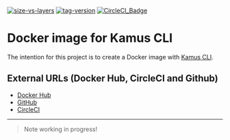 [![size-vs-layers](https://images.microbadger.com/badges/image/lozanomatheus/docker_kamus_cli:0.2.7-33.svg)](https://microbadger.com/images/lozanomatheus/docker_kamus_cli:0.2.7-33 "Size vs Layers")
[![tag-version](https://images.microbadger.com/badges/version/lozanomatheus/docker_kamus_cli:0.2.7-33.svg)](https://microbadger.com/images/lozanomatheus/docker_kamus_cli:0.2.7-33 "Tag Version")
[![CircleCI_Badge](https://img.shields.io/circleci/build/github/LozanoMatheus/docker_kamus_cli/master.svg?style=plastic)](https://circleci.com/gh/LozanoMatheus/docker_kamus_cli/tree/master)

# Docker image for Kamus CLI

The intention for this project is to create a Docker image with [Kamus CLI](https://github.com/Soluto/kamus).

## External URLs (Docker Hub, CircleCI and Github)

* [Docker Hub](https://hub.docker.com/r/lozanomatheus/kamus_cli)
* [GitHub](https://github.com/LozanoMatheus/docker_kamus_cli)
* [CircleCI](https://circleci.com/gh/LozanoMatheus/docker_kamus_cli)

---

> Note working in progress!

